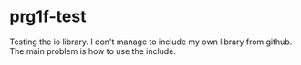 # prg1f-test

Testing the io library.
I don't manage to include my own library from github.
The main problem is how to use the include.
